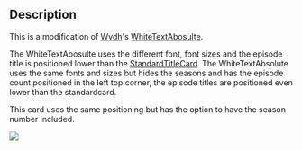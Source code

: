 ## Description

This is a modification of <a href="https://github.com/Wdvh">Wvdh</a>'s <a href="https://github.com/CollinHeist/TitleCardMaker-CardTypes/blob/master/Wdvh/README.md#whitetextstandard">WhiteTextAbosulte</a>. 

The WhiteTextAbosulte uses the different font, font sizes and the episode title is positioned lower than the [StandardTitleCard](https://github.com/CollinHeist/TitleCardMaker/wiki/StandardTitleCard). The WhiteTextAbsolute uses the same fonts and sizes but hides the seasons and has the episode count positioned in the left top corner, the episode titles are positioned even lower than the standardcard.

This card uses the same positioning but has the option to have the season number included.

<img src="https://user-images.githubusercontent.com/1803189/171089736-f60a6ff2-0914-432a-a45d-145323d39c42.jpg"/>
